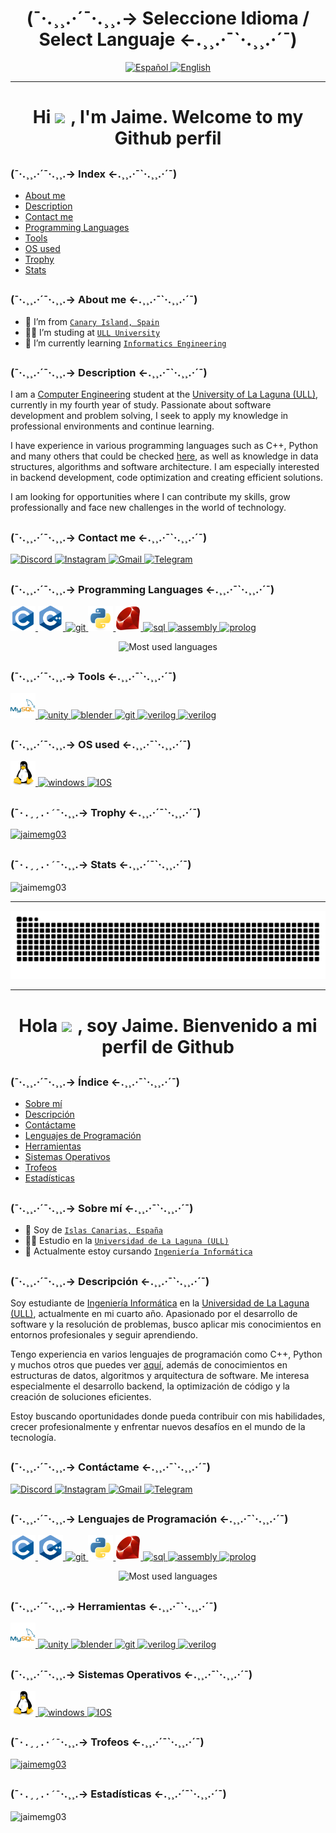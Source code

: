 # <h1 align="center">(¯·.¸¸.·´¯·.¸¸.-> Seleccione Idioma / Select Languaje <-.¸¸.·¯`·.¸¸.·´¯)</h3>

<p align="center">
  <a href="#español">
    <img src="https://img.shields.io/badge/🇪🇸%20Español-red?style=for-the-badge" alt="Español"/>
  </a>
  <a href="#english">
    <img src="https://img.shields.io/badge/🇬🇧%20English-blue?style=for-the-badge" alt="English"/>
  </a>
</p>

---

# <a name="english"></a> <h1 align="center">Hi  <img src="https://i.imgur.com/csn2hC2.gif" width=25px style="display: inline-block"></img>, I'm Jaime. Welcome to my Github perfil </h1>

## <h3 align="left">(¯·.¸¸.·´¯·.¸¸.-> Index <-.¸¸.·¯`·.¸¸.·´¯)</h3>

- [About me](#about)
- [Description](#description)
- [Contact me](#contact)
- [Programming Languages](#languages)
- [Tools](#tools)
- [OS used](#os)
- [Trophy](#trophy)
- [Stats](stats)

## <a name="about"></a> <h3 align="left">(¯·.¸¸.·´¯·.¸¸.-> About me <-.¸¸.·¯`·.¸¸.·´¯)</h3>

- 🌴 I’m from [`Canary Island, Spain`](https://en.wikipedia.org/wiki/Canary_Islands)
- 👨‍💻 I’m studing at [`ULL University`](https://www.ull.es/)
- 🌱 I’m currently learning [`Informatics Engineering`](https://www.ull.es/grados/ingenieria-informatica/)

## <a name="description"></a> <h3 align="left">(¯·.¸¸.·´¯·.¸¸.-> Description <-.¸¸.·¯`·.¸¸.·´¯)</h3>

I am a [Computer Engineering](https://www.ull.es/grados/ingenieria-informatica/) student at the [University of La Laguna (ULL)](https://www.ull.es/), currently in my fourth year of study. Passionate about software development and problem solving, I seek to apply my knowledge in professional environments and continue learning.

I have experience in various programming languages ​​such as C++, Python and many others that could be checked [here](#languages), as well as knowledge in data structures, algorithms and software architecture. I am especially interested in backend development, code optimization and creating efficient solutions.

I am looking for opportunities where I can contribute my skills, grow professionally and face new challenges in the world of technology.

## <a name="contact"></a> <h3 align="left">(¯·.¸¸.·´¯·.¸¸.-> Contact me <-.¸¸.·¯`·.¸¸.·´¯)</h3>

<p align="left"> 
  <a href="https://discord.com/users/jaimemg" target="_blank" rel="noreferrer">
    <img alt="Discord" src="https://img.shields.io/badge/Discord-7289DA?style=for-the-badge&logo=discord&logoColor=white"/>
  </a> 
  <a href="https://www.instagram.com/jaimemglez/" target="_blank" rel="noreferrer">
    <img alt="Instagram" src="https://img.shields.io/badge/Instagram-E4405F?style=for-the-badge&logo=instagram&logoColor=white"/>
  </a> 
  <a href="mailto:alu0101476124@ull.edu.es" target="_blank" rel="noreferrer">
    <img alt="Gmail" src="https://img.shields.io/badge/Gmail-D14836?style=for-the-badge&logo=gmail&logoColor=white"/>
  </a> 
  <a href="https://t.me/jaimemg03" target="_blank" rel="noreferrer">
    <img alt="Telegram" src="https://img.shields.io/badge/Telegram-2CA5E0?style=for-the-badge&logo=telegram&logoColor=white"/>
  </a> 
</p>

## <a name="languages"></a> <h3 align="left">(¯·.¸¸.·´¯·.¸¸.-> Programming Languages <-.¸¸.·¯`·.¸¸.·´¯)</h3>

<p align="left"> 
<a href="https://www.cprogramming.com/" target="_blank" rel="noreferrer"> <img src="https://raw.githubusercontent.com/devicons/devicon/master/icons/c/c-original.svg" alt="c" width="40" height="40"/> </a> 
<a href="https://www.w3schools.com/cpp/" target="_blank" rel="noreferrer"> <img src="https://raw.githubusercontent.com/devicons/devicon/master/icons/cplusplus/cplusplus-original.svg" alt="cplusplus" width="40" height="40"/> </a> 
<a href="https://learn.microsoft.com/es-es/dotnet/csharp/" target="_blank" rel="noreferrer"> <img src="https://cdn.worldvectorlogo.com/logos/c--4.svg" alt="git" width="40" height="40"/> </a>
<a href="https://www.python.org" target="_blank" rel="noreferrer"> <img src="https://raw.githubusercontent.com/devicons/devicon/master/icons/python/python-original.svg" alt="python" width="40" height="40"/> </a> 
<a href="https://www.ruby-lang.org/en/" target="_blank" rel="noreferrer"> <img src="https://raw.githubusercontent.com/devicons/devicon/master/icons/ruby/ruby-original.svg" alt="ruby" width="40" height="40"/> </a>
<a href="https://en.wikipedia.org/wiki/SQL/" target="_blank" rel="noreferrer"> <img src="https://www.svgrepo.com/show/331760/sql-database-generic.svg" alt="sql" width="40" height="40"/> </a> 
<a href="https://en.wikipedia.org/wiki/Assembly_language" target="_blank" rel="noreferrer"> <img src="https://user-images.githubusercontent.com/103866722/177873824-ac727cae-29d5-406d-87de-93bb2bf21f02.png" alt="assembly" width="40" height="40"/> </a> 
<a href="https://www.swi-prolog.org/" target="_blank" rel="noreferrer"> <img src="https://www.svgrepo.com/download/374005/prolog.svg" alt="prolog" width="40" height="40"/> </a> 

<p align="center">
  <img src="https://github-readme-stats.vercel.app/api/top-langs/?username=jaimemg03&langs_count=10&layout=compact&theme=radical&hide_border=true&count_private=true" alt="Most used languages" />
</p>


## <a name="tools"></a> <h3 align="left">(¯·.¸¸.·´¯·.¸¸.-> Tools <-.¸¸.·¯`·.¸¸.·´¯)</h3>
  
<a href="https://www.mysql.com/" target="_blank" rel="noreferrer"> <img src="https://raw.githubusercontent.com/devicons/devicon/master/icons/mysql/mysql-original-wordmark.svg" alt="mysql" width="40" height="40"/> </a> 
<a href="https://unity.com/" target="_blank" rel="noreferrer"> <img src="https://www.vectorlogo.zone/logos/unity3d/unity3d-icon.svg" alt="unity" width="40" height="40"/> </a> 
<a href="https://es.wikipedia.org/wiki/Blender" target="_blank" rel="noreferrer"> <img src="https://upload.wikimedia.org/wikipedia/commons/0/0c/Blender_logo_no_text.svg" alt="blender" width="40" height="40"/> </a>
<a href="https://git-scm.com/" target="_blank" rel="noreferrer"> <img src="https://www.vectorlogo.zone/logos/git-scm/git-scm-icon.svg" alt="git" width="40" height="40"/> </a>
<a href="http://digital.unex.es/wiki/doku.php?id=pub:vlog" target="_blank" rel="noreferrer"> <img src="https://www.svgrepo.com/show/374163/verilog.svg" alt="verilog" width="40" height="40"/> </a>
<a href="https://app.diagrams.net/" target="_blank" rel="noreferrer"> <img src="https://upload.wikimedia.org/wikipedia/commons/thumb/3/3e/Diagrams.net_Logo.svg/1024px-Diagrams.net_Logo.svg.png" alt="verilog" width="40" height="40"/> </a>

## <a name="os"></a> <h3 align="left">(¯·.¸¸.·´¯·.¸¸.-> OS used <-.¸¸.·¯`·.¸¸.·´¯)</h3>

<a href="https://www.linux.org/" target="_blank" rel="noreferrer"> <img src="https://raw.githubusercontent.com/devicons/devicon/master/icons/linux/linux-original.svg" alt="linux" width="40" height="40"/> </a> <a href="https://es.wikipedia.org/wiki/Microsoft_Windows" target="_blank" rel="noreferrer"> <img src="https://upload.wikimedia.org/wikipedia/commons/8/87/Windows_logo_-_2021.svg" alt="windows" width="40" height="40"/> </a> <a href="https://es.wikipedia.org/wiki/IOS" target="_blank" rel="noreferrer"> <img src="https://upload.wikimedia.org/wikipedia/commons/7/70/Logo_Apple.inc.gif" alt="IOS" width="40" height="40"/> </a>
</p>
  
## <a name="trophy"></a> <h3 align="left">(¯`·.¸¸.·´¯`·.¸¸.-> Trophy <-.¸¸.·´¯`·.¸¸.·´¯)</h3>

<p align="left"> <a href="https://github.com/ryo-ma/github-profile-trophy"><img src="https://github-profile-trophy.vercel.app/?username=jaimemg03" alt="jaimemg03" /></a> </p>

## <a name="stats"></a> <h3 align="left">(¯`·.¸¸.·´¯`·.¸¸.-> Stats <-.¸¸.·´¯`·.¸¸.·´¯)</h3>

<p><img align="center" src="https://github-readme-streak-stats.herokuapp.com/?user=jaimemg03" alt="jaimemg03" /></p>

---

<picture>
  <source media="(prefers-color-scheme: dark)" srcset="https://raw.githubusercontent.com/jaimemg03/jaimemg03/output/github-contribution-grid-snake-dark.svg" />
  <source media="(prefers-color-scheme: light)" srcset="https://raw.githubusercontent.com/jaimemg03/jaimemg03/output/github-contribution-grid-snake.svg" />
  <img alt="github contribution grid snake animation" src="https://raw.githubusercontent.com/jaimemg03/jaimemg03/output/github-contribution-grid-snake.svg" />
</picture>

---

# <a name="español"></a> <h1 align="center">Hola  <img src="https://i.imgur.com/csn2hC2.gif" width=25px style="display: inline-block"></img>, soy Jaime. Bienvenido a mi perfil de Github </h1>

## <h3 align="left">(¯·.¸¸.·´¯·.¸¸.-> Índice <-.¸¸.·¯`·.¸¸.·´¯)</h3>

- [Sobre mí](#about2)
- [Descripción](#description2)
- [Contáctame](#contact2)
- [Lenguajes de Programación](#languages2)
- [Herramientas](#tools2)
- [Sistemas Operativos](#os2)
- [Trofeos](#trophy2)
- [Estadísticas](stats2)

## <a name="about2"></a> <h3 align="left">(¯·.¸¸.·´¯·.¸¸.-> Sobre mí <-.¸¸.·¯`·.¸¸.·´¯)</h3>

- 🌴 Soy de [`Islas Canarias, España`](https://es.wikipedia.org/wiki/Islas_Canarias)
- 👨‍💻 Estudio en la [`Universidad de La Laguna (ULL)`](https://www.ull.es/)
- 🌱 Actualmente estoy cursando [`Ingeniería Informática`](https://www.ull.es/grados/ingenieria-informatica/)

## <a name="description2"></a> <h3 align="left">(¯·.¸¸.·´¯·.¸¸.-> Descripción <-.¸¸.·¯`·.¸¸.·´¯)</h3>

Soy estudiante de [Ingeniería Informática](https://www.ull.es/grados/ingenieria-informatica/) en la [Universidad de La Laguna (ULL)](https://www.ull.es/), actualmente en mi cuarto año. Apasionado por el desarrollo de software y la resolución de problemas, busco aplicar mis conocimientos en entornos profesionales y seguir aprendiendo.

Tengo experiencia en varios lenguajes de programación como C++, Python y muchos otros que puedes ver [aquí](#languages), además de conocimientos en estructuras de datos, algoritmos y arquitectura de software. Me interesa especialmente el desarrollo backend, la optimización de código y la creación de soluciones eficientes.

Estoy buscando oportunidades donde pueda contribuir con mis habilidades, crecer profesionalmente y enfrentar nuevos desafíos en el mundo de la tecnología.

## <a name="contact2"></a> <h3 align="left">(¯·.¸¸.·´¯·.¸¸.-> Contáctame <-.¸¸.·¯`·.¸¸.·´¯)</h3>

<p align="left"> 
  <a href="https://discord.com/users/jaimemg" target="_blank" rel="noreferrer">
    <img alt="Discord" src="https://img.shields.io/badge/Discord-7289DA?style=for-the-badge&logo=discord&logoColor=white"/>
  </a> 
  <a href="https://www.instagram.com/jaimemglez/" target="_blank" rel="noreferrer">
    <img alt="Instagram" src="https://img.shields.io/badge/Instagram-E4405F?style=for-the-badge&logo=instagram&logoColor=white"/>
  </a> 
  <a href="mailto:alu0101476124@ull.edu.es" target="_blank" rel="noreferrer">
    <img alt="Gmail" src="https://img.shields.io/badge/Gmail-D14836?style=for-the-badge&logo=gmail&logoColor=white"/>
  </a> 
  <a href="https://t.me/jaimemg03" target="_blank" rel="noreferrer">
    <img alt="Telegram" src="https://img.shields.io/badge/Telegram-2CA5E0?style=for-the-badge&logo=telegram&logoColor=white"/>
  </a> 
</p>

## <a name="languages2"></a> <h3 align="left">(¯·.¸¸.·´¯·.¸¸.-> Lenguajes de Programación <-.¸¸.·¯`·.¸¸.·´¯)</h3>

<p align="left"> 
<a href="https://www.cprogramming.com/" target="_blank" rel="noreferrer"> <img src="https://raw.githubusercontent.com/devicons/devicon/master/icons/c/c-original.svg" alt="c" width="40" height="40"/> </a> 
<a href="https://www.w3schools.com/cpp/" target="_blank" rel="noreferrer"> <img src="https://raw.githubusercontent.com/devicons/devicon/master/icons/cplusplus/cplusplus-original.svg" alt="cplusplus" width="40" height="40"/> </a> 
<a href="https://learn.microsoft.com/es-es/dotnet/csharp/" target="_blank" rel="noreferrer"> <img src="https://cdn.worldvectorlogo.com/logos/c--4.svg" alt="git" width="40" height="40"/> </a>
<a href="https://www.python.org" target="_blank" rel="noreferrer"> <img src="https://raw.githubusercontent.com/devicons/devicon/master/icons/python/python-original.svg" alt="python" width="40" height="40"/> </a> 
<a href="https://www.ruby-lang.org/en/" target="_blank" rel="noreferrer"> <img src="https://raw.githubusercontent.com/devicons/devicon/master/icons/ruby/ruby-original.svg" alt="ruby" width="40" height="40"/> </a>
<a href="https://en.wikipedia.org/wiki/SQL/" target="_blank" rel="noreferrer"> <img src="https://www.svgrepo.com/show/331760/sql-database-generic.svg" alt="sql" width="40" height="40"/> </a> 
<a href="https://en.wikipedia.org/wiki/Assembly_language" target="_blank" rel="noreferrer"> <img src="https://user-images.githubusercontent.com/103866722/177873824-ac727cae-29d5-406d-87de-93bb2bf21f02.png" alt="assembly" width="40" height="40"/> </a>
<a href="https://www.swi-prolog.org/" target="_blank" rel="noreferrer"> <img src="https://www.svgrepo.com/download/374005/prolog.svg" alt="prolog" width="40" height="40"/> </a> 

<p align="center">
  <img src="https://github-readme-stats.vercel.app/api/top-langs/?username=jaimemg03&langs_count=10&layout=compact&theme=radical&hide_border=true&count_private=true" alt="Most used languages" />
</p>

## <a name="tools2"></a> <h3 align="left">(¯·.¸¸.·´¯·.¸¸.-> Herramientas <-.¸¸.·¯`·.¸¸.·´¯)</h3>

<a href="https://www.mysql.com/" target="_blank" rel="noreferrer"> <img src="https://raw.githubusercontent.com/devicons/devicon/master/icons/mysql/mysql-original-wordmark.svg" alt="mysql" width="40" height="40"/> </a> 
<a href="https://unity.com/" target="_blank" rel="noreferrer"> <img src="https://www.vectorlogo.zone/logos/unity3d/unity3d-icon.svg" alt="unity" width="40" height="40"/> </a> 
<a href="https://es.wikipedia.org/wiki/Blender" target="_blank" rel="noreferrer"> <img src="https://upload.wikimedia.org/wikipedia/commons/0/0c/Blender_logo_no_text.svg" alt="blender" width="40" height="40"/> </a>
<a href="https://git-scm.com/" target="_blank" rel="noreferrer"> <img src="https://www.vectorlogo.zone/logos/git-scm/git-scm-icon.svg" alt="git" width="40" height="40"/> </a>
<a href="http://digital.unex.es/wiki/doku.php?id=pub:vlog" target="_blank" rel="noreferrer"> <img src="https://www.svgrepo.com/show/374163/verilog.svg" alt="verilog" width="40" height="40"/> </a>
<a href="https://app.diagrams.net/" target="_blank" rel="noreferrer"> <img src="https://upload.wikimedia.org/wikipedia/commons/thumb/3/3e/Diagrams.net_Logo.svg/1024px-Diagrams.net_Logo.svg.png" alt="verilog" width="40" height="40"/> </a>

## <a name="os2"></a> <h3 align="left">(¯·.¸¸.·´¯·.¸¸.-> Sistemas Operativos <-.¸¸.·¯`·.¸¸.·´¯)</h3>

<a href="https://www.linux.org/" target="_blank" rel="noreferrer"> <img src="https://raw.githubusercontent.com/devicons/devicon/master/icons/linux/linux-original.svg" alt="linux" width="40" height="40"/> </a> <a href="https://es.wikipedia.org/wiki/Microsoft_Windows" target="_blank" rel="noreferrer"> <img src="https://upload.wikimedia.org/wikipedia/commons/8/87/Windows_logo_-_2021.svg" alt="windows" width="40" height="40"/> </a> <a href="https://es.wikipedia.org/wiki/IOS" target="_blank" rel="noreferrer"> <img src="https://upload.wikimedia.org/wikipedia/commons/7/70/Logo_Apple.inc.gif" alt="IOS" width="40" height="40"/> </a>
</p>

## <a name="trophy2"></a> <h3 align="left">(¯`·.¸¸.·´¯`·.¸¸.-> Trofeos <-.¸¸.·´¯`·.¸¸.·´¯)</h3>

<p align="left"> <a href="https://github.com/ryo-ma/github-profile-trophy"><img src="https://github-profile-trophy.vercel.app/?username=jaimemg03" alt="jaimemg03" /></a> </p>

## <a name="stats2"></a> <h3 align="left">(¯`·.¸¸.·´¯`·.¸¸.-> Estadísticas <-.¸¸.·´¯`·.¸¸.·´¯)</h3>

<p><img align="center" src="https://github-readme-streak-stats.herokuapp.com/?user=jaimemg03" alt="jaimemg03" /></p>


